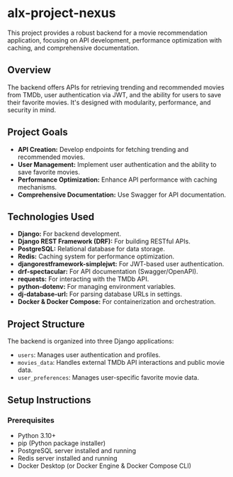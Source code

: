 # alx-project-nexus
This project provides a robust backend for a movie recommendation application, focusing on API development, performance optimization with caching, and comprehensive documentation.

## Overview

The backend offers APIs for retrieving trending and recommended movies from TMDb, user authentication via JWT, and the ability for users to save their favorite movies. It's designed with modularity, performance, and security in mind.

## Project Goals

-   **API Creation:** Develop endpoints for fetching trending and recommended movies.
-   **User Management:** Implement user authentication and the ability to save favorite movies.
-   **Performance Optimization:** Enhance API performance with caching mechanisms.
-   **Comprehensive Documentation:** Use Swagger for API documentation.

## Technologies Used

-   **Django:** For backend development.
-   **Django REST Framework (DRF):** For building RESTful APIs.
-   **PostgreSQL:** Relational database for data storage.
-   **Redis:** Caching system for performance optimization.
-   **djangorestframework-simplejwt:** For JWT-based user authentication.
-   **drf-spectacular:** For API documentation (Swagger/OpenAPI).
-   **requests:** For interacting with the TMDb API.
-   **python-dotenv:** For managing environment variables.
-   **dj-database-url:** For parsing database URLs in settings.
-   **Docker & Docker Compose:** For containerization and orchestration.

## Project Structure

The backend is organized into three Django applications:

-   `users`: Manages user authentication and profiles.
-   `movies_data`: Handles external TMDb API interactions and public movie data.
-   `user_preferences`: Manages user-specific favorite movie data.

## Setup Instructions

### Prerequisites

-   Python 3.10+
-   pip (Python package installer)
-   PostgreSQL server installed and running
-   Redis server installed and running
-   Docker Desktop (or Docker Engine & Docker Compose CLI)
